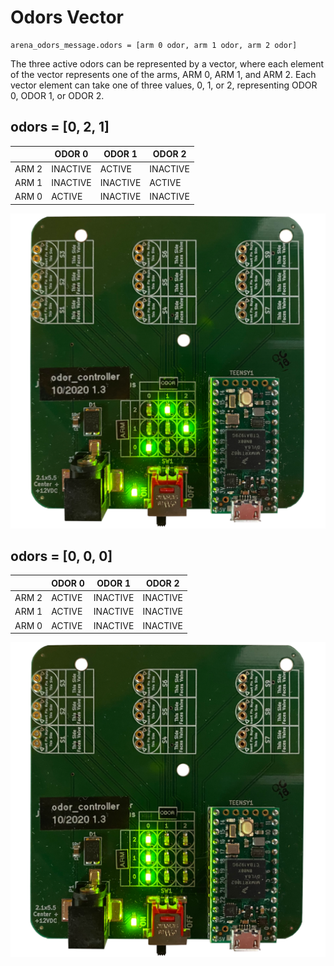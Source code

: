 # Odors Vector

```
arena_odors_message.odors = [arm 0 odor, arm 1 odor, arm 2 odor]
```

The three active odors can be represented by a vector, where each element of the
vector represents one of the arms, ARM 0, ARM 1, and ARM 2. Each vector element
can take one of three values, 0, 1, or 2, representing ODOR 0, ODOR 1, or ODOR
2.

## odors = [0, 2, 1]

|       | ODOR 0   | ODOR 1   | ODOR 2   |
|-------|----------|----------|----------|
| ARM 2 | INACTIVE | ACTIVE   | INACTIVE |
| ARM 1 | INACTIVE | INACTIVE | ACTIVE   |
| ARM 0 | ACTIVE   | INACTIVE | INACTIVE |

![img](img/odors_0-2-1.png)

## odors = [0, 0, 0]

|       | ODOR 0 | ODOR 1   | ODOR 2   |
|-------|--------|----------|----------|
| ARM 2 | ACTIVE | INACTIVE | INACTIVE |
| ARM 1 | ACTIVE | INACTIVE | INACTIVE |
| ARM 0 | ACTIVE | INACTIVE | INACTIVE |

![img](img/odors_0-0-0.png)
